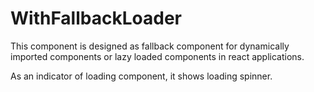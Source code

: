# WithFallbackLoader

This component is designed as fallback component for dynamically imported components or lazy loaded components in react applications.

As an indicator of loading component, it shows loading spinner.